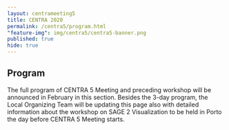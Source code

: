 ```yaml
---
layout: centrameeting5
title: CENTRA 2020
permalink: /centra5/program.html
"feature-img": img/centra5/centra5-banner.png
published: true
hide: true
---
```



## Program



The full program of CENTRA 5 Meeting and preceding workshop will be announced in February in this section.
Besides the 3-day program, the Local Organizing Team will be updating this page also with detailed information about the workshop on SAGE 2 Visualization to be held in Porto the day before CENTRA 5 Meeting starts. 

